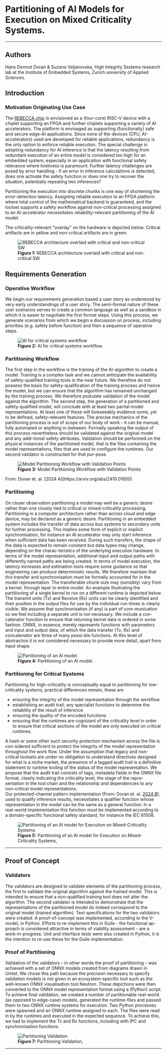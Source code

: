 # Partitioning of AI Models for Execution on Mixed Criticality Systems. 

----

## Authors
Hans Dermot Doran & Suzana Veljanovska, High Integrity Ssstems research lab at the Institute of Embedded Systems, Zurich university of Applied Sciences. 

## Introduction

### Motivation Originating Use Case
The [REBECCA chip](https://www.rebecca-chip.eu) is envisioned as a (four-core) RISC-V device with a chiplet supporting an FPGA and further chiplets supporting a variety of AI accelerators. 
The platform is envisaged as supporting (functionally) safe and secure edge-AI applications. 
Since none of the devices (CPU, AI-accelerators) used are developed for reliable applications, redundancy is the only option to enforce reliable execution. 
The special challenge in adopting redundancy for AI inference is that the latency resulting from redundant execution of an entire model is considered too high for an embedded system, especially in an application with functional safety relevance where liveliness is paramount. 
Further latency challenges are posed by error handling - if an error in inference calculations is detected, does one activate the safety function or does one try to recover the situation, potentially repeating two inferences? 

Partitioning the execution into discrete chunks is one way of shortening the error-detection latency. 
Assigning reliable execution to an FPGA platform where total control of the mathematical backend is guaranteed, and the toolset supports a safety workflow against non-critical processing assigned to an AI-accelerator necessitates reliability-relevant partitioning of the AI model. 

The criticality-relevant "overlay" on the hardware is depicted below. 
Critical artifacts are in yellow and non-critical artifacts are in green. 

<figure>
    <img src="./img/REBECCA_architecture_critical_overlay.svg"
         alt="REBECCA architecture overlaid with critical and non-critical SW">
    <figcaption><b>Figure 1: </b> REBECCA architecture overlaid with critical and non-critical SW.</figcaption>
</figure>

## Requirements Generation

### Operative Workflow
We begin our requirements generation based a user story as understood by very early understandings of a user story. 
The semi-formal nature of these user scenarios serves to create a common language as well as a sandbox in which it is easier to negotiate the first formal steps. 
Using this process, we generate scenarios from which we begin a discussion on process, including priorities (e.g. safety before function) and then a sequence of operative steps.

<figure>
    <img src="./img/workflow-final.svg"
         alt="AI for critical systems workflow">
    <figcaption><b>Figure 2:</b> AI for critical systems workflow.</figcaption>
</figure>


### Partitioning Workflow
The first step in the workflow is the training of the AI-algorithm to create a model. Training is a complex task and we cannot anticipate the availability of safety-qualified training tools in the near future. We therefore do not possess the basis for safety-qualification of the training process and hence the model, but we can ensure that the algorithm has remained unchanged by the training process. We therefore postulate validation of the model against the algorithm. 
The second step, the generation of a partitioned and safety-qualified model, will conclude with at least two partial model representations. At least one of these will foreseeably evidence some, yet to be defined, safety-relevant features. The precise mechanics of the partitioning process is out of scope of our body of work - it can be manual, fully automated or anything in-between. Formally speaking the output of this process nevertheless should be validated against the original model and any addi-tional safety attributes. Validation should be performed on the physical instances of the partitioned model, that is the files containing the model representations, files that are used to configure the runtimes. Our second validator is constructed for that pur-pose. 

<figure>
    <img src="./img/validation_workflow_diagrams.svg"
         alt="Model Partitioning Workflow with Validation Points">
    <figcaption><b>Figure 3:</b> Model Partitioning Workflow with Validation Points</figcaption>
</figure>
From: Doran et. al. [2024 A](https://arxiv.org/abs/2410.01850)

### Partitioning
On closer observation partitioning a model may well be a generic desire rather than one closely tied to critical or mixed-criticality processing. Partitioning in a computer architecture rather than across cloud and edge device, may be declared as a generic desire. Partitioning in an embedded system includes the transfer of data across bus systems to secondary units for further processing. This implies some form of explicit or implicit synchronisation, for instance an AI accelerator may only start inference when sufficient data has been received. During such transfers, the shape of the data is expected to remain constant but data types may change, depending on the charac-teristics of the underlying execution hardware. In terms of the model representation, additional input and output paths with differently named paths are being created. In terms of model execution, the latency increases and estimation tools require some guidance so that engineering can produce deterministic results. We therefore maintain that this transfer and synchronisation must be formally accounted for in the model representation. 
The transferable chunk-size may (sensibly) vary from a kernel, through layer to entire model. An example illustrating the partitioning of a single kernel to run on a different runtime is depicted below. The transmit units (Tx) and Receive (Rx) units can be clearly identified and their position in the output files for use by the individual run-times is clearly visible. We assume that synchronisation (if any) is part of com-munication so we feel including a separate unit is not necessary. We include a con-catenator function to ensure that returning kernel data is ordered in some fashion. ONNX, in essence, merely represents functions with parameters and input and output data, of which the data transfer (Tx, Rx) and concatenator are three of many possi-ble functions. At this level of abstraction it is not considered necessary to provide more detail, apart from input shape. 

<figure>
    <img src="./img/non_critical_partitioning.svg"
         alt="Partitioning of an AI model">
    <figcaption><b>Figure 4:</b> Partitioning of an AI model.</figcaption>
</figure>

### Partitioning for Critical Systems
Partitioning for high-criticality is conceptually equal to partitioning for low-criticality systems, practical differences remain, these are
- ensuring the integrity of the model representation through the workflow
- establishing an audit trail; any specialist functions to determine the reliability of the result of inference
- ensuring the quality of the encoded functions
- ensuring that the runtimes are cognizant of the criticality level in order to ensure that critical sections of the model are only executed on critical runtimes. 

A hash or some other such security protection mechanism across the file is con-sidered sufficient to protect the integrity of the model representation throughout the work flow. Under the assumption that legacy and non-critical toolsets are under no obligation to understand directives designed for what is a niche market, the presence of a tagged audit trail is a definitive statement to runtime tooling of the status of the model representation. We propose that the audit trail consists of tags, metadata fields in the ONNX file format, clearly indicating the criticality level, the stage of the repre-sentation in the tool chain and the relationship and dependencies to any non-critical model representations.   
Our protected-channel pattern implementation (From: Doran et. al. [2024 B](https://ieeexplore.ieee.org/document/10710935)), used to qualify inference results, necessitates a qualifier function whose representation in the model can be the same as a general function. In a real-world implementation this function must be implemented according to a domain-specific functional safety standard, for instance the IEC 61508.

<figure>
    <img src="./img/critical_partitioning.svg"
         alt="Partitioning of an AI model for Execution on Mixed-Criticality Systems">
    <figcaption><b>Figure 5:</b> Partitioning of an AI model for Execution on Mixed-Criticality Systems,</figcaption>
</figure>

----

## Proof of Concept

### Validators
The validators are designed to validate elements of the partitioning process, the first to validate the original algorithm against the trained model. 
This is intended to ensure that a non-qualified training tool does not alter the algorithm. 
The second validator is intended to demonstrate that the representations of the partitioned model do indeed correspond to the original model (trained algorithm). 
Text specifications for the two validators were created. 
A proof-of-concept was implemented, according to the V-model, in Python. 
Efforts to re-implement this in Guile - the functional ap-proach is considered attractive in terms of viability assessment - are a work-in-progress. 
Unit and interface tests were also created in Python, it is the intention to re-use these for the Guile implementation. 

### Proof of Partitioning
Validation of the validators – in other words the proof of partitioning – was achieved with a set of ONNX models created from diagrams drawn in Umlet. 
We chose this path because the precision necessary to specify validation models is not given in an ecosystem-specific tool such as the well-known ONNX visualisation tool Neutron. 
These depictions were then converted to the ONNX model representation format using a (Python) script.
To achieve final validation, we created a number of partitionable real-world (as opposed to edge-case) models, generated the runtime-files and passed them to two ONNX runtime systems for execution. 
Two Python processes were spawned and an ONNX runtime assigned to each. 
The files were read in by the runtimes and executed in the expected sequence. 
To achieve this, we had to implement the Tx and Rx functions, including with IPC and synchronisation functions. 

<figure>
    <img src="./img/Partitioning Validation.svg"
         alt="Partitioning Validation">
    <figcaption><b>Figure 7:</b> Partitioning Validation,</figcaption>
</figure> 

----

